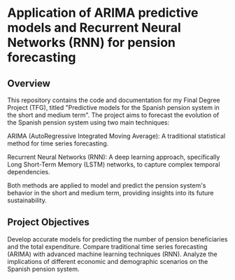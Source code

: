 # Application of ARIMA predictive models and Recurrent Neural Networks (RNN) for pension forecasting

## Overview
This repository contains the code and documentation for my Final Degree Project (TFG), titled "Predictive models for the Spanish pension system in the short and medium term". The project aims to forecast the evolution of the Spanish pension system using two main techniques:

ARIMA (AutoRegressive Integrated Moving Average): A traditional statistical method for time series forecasting.

Recurrent Neural Networks (RNN): A deep learning approach, specifically Long Short-Term Memory (LSTM) networks, to capture complex temporal dependencies.

Both methods are applied to model and predict the pension system's behavior in the short and medium term, providing insights into its future sustainability.

## Project Objectives
Develop accurate models for predicting the number of pension beneficiaries and the total expenditure.
Compare traditional time series forecasting (ARIMA) with advanced machine learning techniques (RNN).
Analyze the implications of different economic and demographic scenarios on the Spanish pension system.
